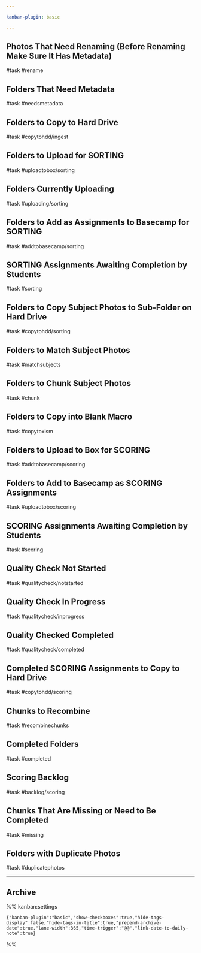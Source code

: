 ```yaml
---

kanban-plugin: basic

---
```


## Photos That Need Renaming (Before Renaming Make Sure It Has Metadata)

#task #rename

## Folders That Need Metadata

#task #needsmetadata

## Folders to Copy to Hard Drive

#task #copytohdd/ingest

## Folders to Upload for SORTING

#task #uploadtobox/sorting 

## Folders Currently Uploading

#task #uploading/sorting

## Folders to Add as Assignments to Basecamp for SORTING

#task #addtobasecamp/sorting 

## SORTING Assignments Awaiting Completion by Students

#task #sorting

## Folders to Copy Subject Photos to Sub-Folder on Hard Drive

#task #copytohdd/sorting

## Folders to Match Subject Photos

#task #matchsubjects 

## Folders to Chunk Subject Photos

#task #chunk

## Folders to Copy into Blank Macro

#task #copytoxlsm

## Folders to Upload to Box for SCORING

#task #addtobasecamp/scoring

## Folders to Add to Basecamp as SCORING Assignments

#task #uploadtobox/scoring

## SCORING Assignments Awaiting Completion by Students

#task #scoring

## Quality Check Not Started

#task #qualitycheck/notstarted

## Quality Check In Progress

#task #qualitycheck/inprogress

## Quality Checked Completed

#task #qualitycheck/completed

## Completed SCORING Assignments to Copy to Hard Drive

#task #copytohdd/scoring

## Chunks to Recombine

#task #recombinechunks

## Completed Folders

#task #completed 

## Scoring Backlog

#task #backlog/scoring

## Chunks That Are Missing or Need to Be Completed

#task #missing

## Folders with Duplicate Photos

#task #duplicatephotos 

***

## Archive


%% kanban:settings
```
{"kanban-plugin":"basic","show-checkboxes":true,"hide-tags-display":false,"hide-tags-in-title":true,"prepend-archive-date":true,"lane-width":365,"time-trigger":"@@","link-date-to-daily-note":true}
```
%%